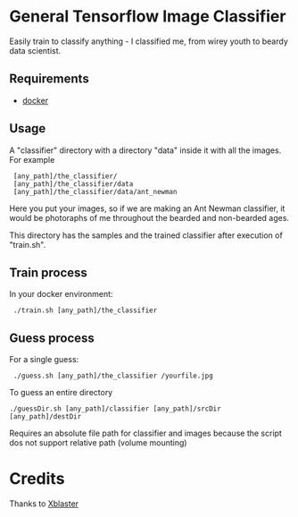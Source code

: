 # General Tensorflow Image Classifier

Easily train to classify anything - I classified me, from wirey youth to beardy data scientist.

## Requirements

* [docker](https://www.docker.com/)

## Usage 

A "classifier" directory with a directory "data" inside it with all the images.
For example
```
 [any_path]/the_classifier/
 [any_path]/the_classifier/data
 [any_path]/the_classifier/data/ant_newman
```
Here you put your images, so if we are making an Ant Newman classifier, it would be photoraphs of me throughout the bearded and non-bearded ages.

This directory has the samples and the trained classifier after execution of "train.sh". 

## Train process
 
In your docker environment:
```
 ./train.sh [any_path]/the_classifier
``` 
## Guess process

For a single guess:
```
 ./guess.sh [any_path]/the_classifier /yourfile.jpg
```

To guess an entire directory
```
./guessDir.sh [any_path]/classifier [any_path]/srcDir [any_path]/destDir
``````

Requires an absolute file path for classifier and images because the script dos not support relative path (volume mounting)

# Credits

Thanks to [Xblaster](https://github.com/xblaster) 